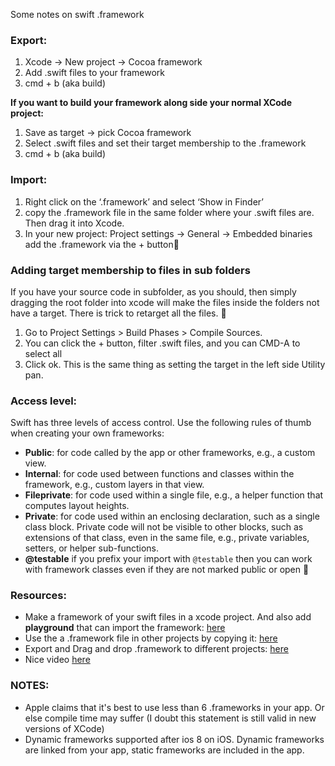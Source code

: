 Some notes on swift .framework <!--more-->

### Export:

1. Xcode -> New project -> Cocoa framework
2. Add .swift files to your framework
3. cmd + b (aka build)

**If you want to build your framework along side your normal XCode project:**

1. Save as target -> pick Cocoa framework
2. Select .swift files and set their target membership to the .framework
3. cmd + b (aka build)

### Import:

1. Right click on the ‘.framework’ and select ‘Show in Finder’
2. copy the .framework file in the same folder where your .swift files are. Then drag it into Xcode.
3. In your new project: Project settings -> General -> Embedded binaries add the  .framework via the + button🔑


### Adding target membership to files in sub folders

If you have your source code in subfolder, as you should, then simply dragging the root folder into xcode will make the files inside the folders not have a target. There is trick to retarget all the files. 🔑

1. Go to Project Settings > Build Phases > Compile Sources.
2. You can click the + button, filter .swift files, and you can CMD-A to select all
3. Click ok. This is the same thing as setting the target in the left side  Utility pan.


### Access level:

Swift has three levels of access control. Use the following rules of thumb when creating your own frameworks:
- **Public**: for code called by the app or other frameworks, e.g., a custom view.
- **Internal**: for code used between functions and classes within the framework, e.g., custom layers in that view.
- **Fileprivate**: for code used within a single file, e.g., a helper function that computes layout heights.
- **Private**: for code used within an enclosing declaration, such as a single class block. Private code will not be visible to other blocks, such as extensions of that class, even in the same file, e.g., private variables, setters, or helper sub-functions.
- **@testable** if you prefix your import with ``@testable`` then you can work with framework classes even if they are not marked public or open 🔑


### Resources:
- Make a framework of your swift files in a xcode project. And also add **playground** that can import the framework: [here](https://medium.com/@LogMaestro/adding-playgrounds-to-your-xcode-project-79d5ea0c7087#.q27u3w639)
- Use the a .framework file in other projects by copying it: [here](https://www.youtube.com/watch?v=vChxJ_Nk6kI)
- Export and Drag and drop .framework to different projects: [here](http://stackoverflow.com/a/40991398/5389500)
- Nice video [here](https://realm.io/news/tryswift-jeff-hui-creating-a-swift-library/)

### NOTES:

- Apple claims that it's best to use less than 6 .frameworks in your app. Or else compile time may suffer  (I doubt this statement is still valid in new versions of XCode)
- Dynamic frameworks supported after ios 8 on iOS. Dynamic frameworks are linked from your app, static frameworks are included in the app.
